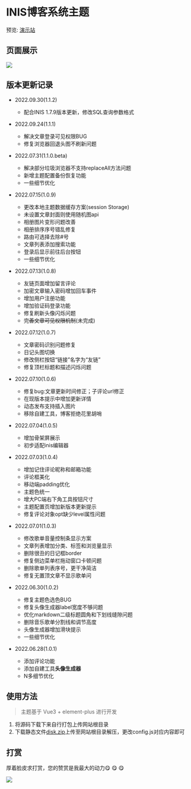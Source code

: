 # INIS博客系统主题

预览: [演示站](https://www.ztyang.com)

## 页面展示
![](https://qiniu.ztyang.com/img/20220630181441.png)


## 版本更新记录

- 2022.09.30(1.1.2)
  - 配合INIS 1.7.9版本更新，修改SQL查询参数格式

- 2022.09.24(1.1.1)
  - 解决文章登录可见权限BUG
  - 修复浏览器回退头图不刷新问题

- 2022.07.31(1.1.0.beta)
  - 解决部分垃圾浏览器不支持replaceAll方法问题
  - 新增主题配置备份恢复功能
  - 一些细节优化

- 2022.07.15(1.0.9)
  - 更改本地主题数据缓存方案(session Storage)
  - 未设置文章封面则使用随机图api
  - 相册图片变形问题改善
  - 相册排序序号错乱修复
  - 路由可选择去除#号
  - 文章列表添加搜索功能
  - 登录后显示前往后台按钮
  - 一些细节优化

- 2022.07.13(1.0.8)
  - 友链页面增加留言评论
  - 加密文章输入密码增加回车事件
  - 增加用户注册功能
  - 增加验证码登录功能
  - 修复刷新头像闪烁问题
  - ~~完善文章可见权限机制~~(未完成)

- 2022.07.12(1.0.7)
  - 文章密码识别问题修复
  - 日记头图切换
  - 修改侧栏按钮“链接”名字为“友链”
  - 修复顶栏标题和描述闪烁问题

- 2022.07.10(1.0.6)
  - 修复bug:文章更新时间修正；子评论url修正
  - 在现版本提示中增加更新详情
  - 动态发布支持插入图片
  - 移除自建工具，博客拒绝花里胡哨

- 2022.07.04(1.0.5)
  - 增加骨架屏展示
  - 初步适配inis编辑器

- 2022.07.03(1.0.4)
  - 增加记住评论昵称和邮箱功能
  - 评论框美化
  - 移动端padding优化
  - 主题色统一
  - 增大PC端右下角工具按钮尺寸
  - 主题配置页增加新版本更新提示
  - 修复评论对象opt缺少level属性问题

- 2022.07.01(1.0.3)
  - 修改歌单音量控制条显示方案
  - 文章列表增加分类、标签和浏览量显示
  - 删除很丑的日记框border
  - 修复侧边菜单栏拖动窗口卡顿问题
  - 删除歌单列表序号，更干净简洁
  - 修复无置顶文章不显示歌单问

- 2022.06.30(1.0.2)
  - 修复主题色选色BUG
  - 修复头像生成器label宽度不够问题
  - 优化markdown二级标题圆角和下划线缝隙问题
  - 删除音乐歌单分割线和调节高度
  - 头像生成器增加滑块提示
  - 一些细节优化

- 2022.06.28(1.0.1)
  - 添加评论功能
  - 添加自建工具**头像生成器**
  - N多细节优化

## 使用方法

> 主题基于 Vue3 + element-plus 进行开发

1. 将源码下载下来自行打包上传网站根目录
2. 下载静态文件[disk.zip](https://raw.githubusercontent.com/ztyangt/inis-theme-grace/main/dist-v1.1.0.beta.zip)上传至网站根目录解压，更改config.js对应内容即可



## 打赏
厚着脸皮求打赏，您的赞赏是我最大的动力😋 😋 😋

![](https://qiniu.ztyang.com/img/Snipaste_2022-07-03_14-43-12.png)

